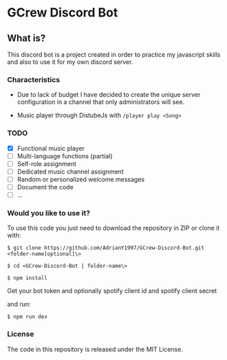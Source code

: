 # GCrew Discord Bot 

## What is?

This discord bot is a project created in order to practice my javascript skills and also to use it for my own discord server.

### Characteristics

- Due to lack of budget I have decided to create the unique server configuration in a channel that only administrators will see. 

- Music player through DistubeJs with ``/player play <Song>``

### TODO

- [x] Functional music player
- [ ] Multi-language functions (partial)
- [ ] Self-role assignment
- [ ] Dedicated music channel assignment
- [ ] Random or personalized welcome messages
- [ ] Document the code
- [ ] ...

### Would you like to use it?

To use this code you just need to download the repository in ZIP or clone it with: 

```
$ git clone https://github.com/AdrianY1997/GCrew-Discord-Bot.git <folder-name[optional]\>

$ cd <GCrew-Discord-Bot | folder-name\>

$ npm install
```

Get your bot token and optionally spotify client id and spotify client secret

and run:

```
$ npm run dev
```

### License

The code in this repository is released under the MIT License.
